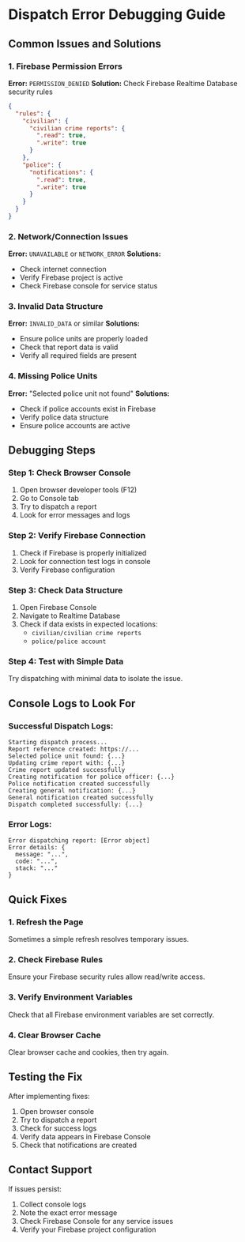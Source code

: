 # Dispatch Error Debugging Guide

## Common Issues and Solutions

### 1. Firebase Permission Errors
**Error:** `PERMISSION_DENIED`
**Solution:** Check Firebase Realtime Database security rules

```json
{
  "rules": {
    "civilian": {
      "civilian crime reports": {
        ".read": true,
        ".write": true
      }
    },
    "police": {
      "notifications": {
        ".read": true,
        ".write": true
      }
    }
  }
}
```

### 2. Network/Connection Issues
**Error:** `UNAVAILABLE` or `NETWORK_ERROR`
**Solutions:**
- Check internet connection
- Verify Firebase project is active
- Check Firebase console for service status

### 3. Invalid Data Structure
**Error:** `INVALID_DATA` or similar
**Solutions:**
- Ensure police units are properly loaded
- Check that report data is valid
- Verify all required fields are present

### 4. Missing Police Units
**Error:** "Selected police unit not found"
**Solutions:**
- Check if police accounts exist in Firebase
- Verify police data structure
- Ensure police accounts are active

## Debugging Steps

### Step 1: Check Browser Console
1. Open browser developer tools (F12)
2. Go to Console tab
3. Try to dispatch a report
4. Look for error messages and logs

### Step 2: Verify Firebase Connection
1. Check if Firebase is properly initialized
2. Look for connection test logs in console
3. Verify Firebase configuration

### Step 3: Check Data Structure
1. Open Firebase Console
2. Navigate to Realtime Database
3. Check if data exists in expected locations:
   - `civilian/civilian crime reports`
   - `police/police account`

### Step 4: Test with Simple Data
Try dispatching with minimal data to isolate the issue.

## Console Logs to Look For

### Successful Dispatch Logs:
```
Starting dispatch process...
Report reference created: https://...
Selected police unit found: {...}
Updating crime report with: {...}
Crime report updated successfully
Creating notification for police officer: {...}
Police notification created successfully
Creating general notification: {...}
General notification created successfully
Dispatch completed successfully: {...}
```

### Error Logs:
```
Error dispatching report: [Error object]
Error details: {
  message: "...",
  code: "...",
  stack: "..."
}
```

## Quick Fixes

### 1. Refresh the Page
Sometimes a simple refresh resolves temporary issues.

### 2. Check Firebase Rules
Ensure your Firebase security rules allow read/write access.

### 3. Verify Environment Variables
Check that all Firebase environment variables are set correctly.

### 4. Clear Browser Cache
Clear browser cache and cookies, then try again.

## Testing the Fix

After implementing fixes:

1. Open browser console
2. Try to dispatch a report
3. Check for success logs
4. Verify data appears in Firebase Console
5. Check that notifications are created

## Contact Support

If issues persist:
1. Collect console logs
2. Note the exact error message
3. Check Firebase Console for any service issues
4. Verify your Firebase project configuration
